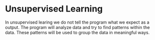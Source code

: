 # Unsupervised Learning

In unsupervised learing we do not tell the program what we expect as a output. The program will analyze data and try to find patterns within the data. These patterns will be used to group the data in meaningful ways.  